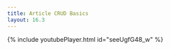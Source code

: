 ```yaml
---
title: Article CRUD Basics
layout: 16.3
---
```


{% include youtubePlayer.html id="seeUgfG48_w" %}

<!--
## Create a New Document

**Step 1:** Create a directory for the article in the relevant documentation version.

**Step 2:** Create a file called `index.md` in that directory

**Step 3:** Add the Jekyll frontmatter to the article. It looks like this:
<pre>
---
title: Article CRUD Basics
layout: 16.3
---    
</pre>
Feel free to copy it from this document and paste it into your new document, then change the title. Leave the `layout` directive set to `default`

**Step 4:** Add your article text and save your document. See <a href="/docs/16.3/meta/article-authoring-basics">Authoring Basics</a> for basic authoring conventions and best-practices
 

## Add Your Article to the Navigation

If your article is new, you need to find a place to put it in the left navigation. Consult one of the documentation editors for help deciding where to put it.

The left navigation structure is kept here in the docs repo:
 
> avi-docs/src/site/_includes/left-nav.html

Open that file in your editor and add a link to it in the relevant location.

> **Note:** Links to documentation articles from the left nav should not specify a version. Use the "latest" path instead, e.g.:

{% highlight HTML %}... 
  <li><a href="/docs/latest/path/to/your/document/directory">My New Document</a></li>
...{% endhighlight %}

## Double-Check Your Article in Your Browser

* If you are


## Commit Your Changes

* TODO: Add steps

-->
